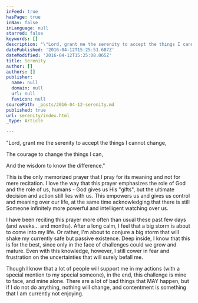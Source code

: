 ```yaml
---
inFeed: true
hasPage: true
inNav: false
inLanguage: null
starred: false
keywords: []
description: "\"Lord, grant me the serenity to accept the things I cannot change,\_"
datePublished: '2016-04-12T15:25:51.687Z'
dateModified: '2016-04-12T15:25:08.065Z'
title: Serenity
author: []
authors: []
publisher:
  name: null
  domain: null
  url: null
  favicon: null
sourcePath: _posts/2016-04-12-serenity.md
published: true
url: serenity/index.html
_type: Article

---
```

"Lord, grant me the serenity to accept the things I cannot change, 

The courage to change the things I can, 

And the wisdom to know the difference."

This is the only memorized prayer that I pray for its meaning and not for mere recitation. I love the way that this prayer emphasizes the role of God and the role of us, humans - God gives us His "gifts", but the ultimate decision and action still lies with us. This empowers us and gives us control and meaning over our life, at the same time acknowledging that there is still Someone infinitely more powerful and intelligent watching over us.

I have been reciting this prayer more often than usual these past few days (and weeks... and months). After a long calm, I feel that a big storm is about to come into my life. Or rather, I'm about to conjure a big storm that will shake my currently safe but passive existence. Deep inside, I know that this is for the best, since only in the face of challenges could we grow and mature. Even with this knowledge, however, I still cower in fear and frustration on the uncertainties that will surely befall me.

Though I know that a lot of people will support me in my actions (with a special mention to my special someone), in the end, this challenge is mine to face, and mine alone. There are a lot of bad things that MAY happen, but if I do not do anything, nothing will change, and contentment is something that I am currently not enjoying.